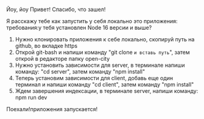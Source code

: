 Йоу, йоу Привет! Спасибо, что зашел!

Я расскажу тебе как запустить у себя локально это приложения:
требования:у тебя установлен Node 16 версии и выше?

1. Нужно клонировать приложения к себе локально, скопируй путь на github, во вкладке https
2. Открой git-bash и напиши команду "git clone `и вставь путь`", затем открой в редакторе папку open-city 
3. Нужно установить зависимости для server, в терминале напиши команду: "cd server", затем команду "npm install"
4. Теперь установим зависимости для client, добавь еще один терминал и напиши команду "cd client", затем команду "npm install"
5. Ждем завершения индексации, в терминале server, напиши команду: npm run dev 

 Поехали!приложения запускается! 